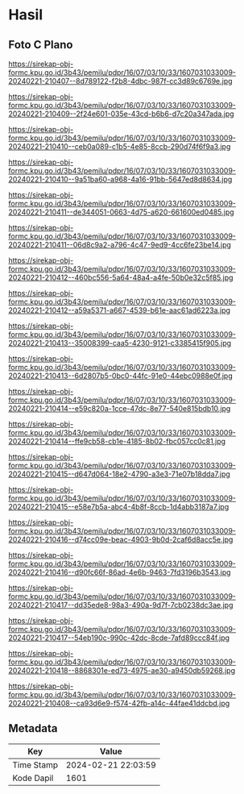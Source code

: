# Hasil

## Foto C Plano

https://sirekap-obj-formc.kpu.go.id/3b43/pemilu/pdpr/16/07/03/10/33/1607031033009-20240221-210407--8d789122-f2b8-4dbc-987f-cc3d89c6769e.jpg

https://sirekap-obj-formc.kpu.go.id/3b43/pemilu/pdpr/16/07/03/10/33/1607031033009-20240221-210409--2f24e601-035e-43cd-b6b6-d7c20a347ada.jpg

https://sirekap-obj-formc.kpu.go.id/3b43/pemilu/pdpr/16/07/03/10/33/1607031033009-20240221-210410--ceb0a089-c1b5-4e85-8ccb-290d74f6f9a3.jpg

https://sirekap-obj-formc.kpu.go.id/3b43/pemilu/pdpr/16/07/03/10/33/1607031033009-20240221-210410--9a51ba60-a968-4a16-91bb-5647ed8d8634.jpg

https://sirekap-obj-formc.kpu.go.id/3b43/pemilu/pdpr/16/07/03/10/33/1607031033009-20240221-210411--de344051-0663-4d75-a620-661600ed0485.jpg

https://sirekap-obj-formc.kpu.go.id/3b43/pemilu/pdpr/16/07/03/10/33/1607031033009-20240221-210411--06d8c9a2-a796-4c47-9ed9-4cc6fe23be14.jpg

https://sirekap-obj-formc.kpu.go.id/3b43/pemilu/pdpr/16/07/03/10/33/1607031033009-20240221-210412--460bc556-5a64-48a4-a4fe-50b0e32c5f85.jpg

https://sirekap-obj-formc.kpu.go.id/3b43/pemilu/pdpr/16/07/03/10/33/1607031033009-20240221-210412--a59a5371-a667-4539-b61e-aac61ad6223a.jpg

https://sirekap-obj-formc.kpu.go.id/3b43/pemilu/pdpr/16/07/03/10/33/1607031033009-20240221-210413--35008399-caa5-4230-9121-c3385415f905.jpg

https://sirekap-obj-formc.kpu.go.id/3b43/pemilu/pdpr/16/07/03/10/33/1607031033009-20240221-210413--6d2807b5-0bc0-44fc-91e0-44ebc0988e0f.jpg

https://sirekap-obj-formc.kpu.go.id/3b43/pemilu/pdpr/16/07/03/10/33/1607031033009-20240221-210414--e59c820a-1cce-47dc-8e77-540e815bdb10.jpg

https://sirekap-obj-formc.kpu.go.id/3b43/pemilu/pdpr/16/07/03/10/33/1607031033009-20240221-210414--ffe9cb58-cb1e-4185-8b02-fbc057cc0c81.jpg

https://sirekap-obj-formc.kpu.go.id/3b43/pemilu/pdpr/16/07/03/10/33/1607031033009-20240221-210415--d647d064-18e2-4790-a3e3-71e07b18dda7.jpg

https://sirekap-obj-formc.kpu.go.id/3b43/pemilu/pdpr/16/07/03/10/33/1607031033009-20240221-210415--e58e7b5a-abc4-4b8f-8ccb-1d4abb3187a7.jpg

https://sirekap-obj-formc.kpu.go.id/3b43/pemilu/pdpr/16/07/03/10/33/1607031033009-20240221-210416--d74cc09e-beac-4903-9b0d-2caf6d8acc5e.jpg

https://sirekap-obj-formc.kpu.go.id/3b43/pemilu/pdpr/16/07/03/10/33/1607031033009-20240221-210416--d90fc66f-86ad-4e6b-9463-7fd3196b3543.jpg

https://sirekap-obj-formc.kpu.go.id/3b43/pemilu/pdpr/16/07/03/10/33/1607031033009-20240221-210417--dd35ede8-98a3-490a-9d7f-7cb0238dc3ae.jpg

https://sirekap-obj-formc.kpu.go.id/3b43/pemilu/pdpr/16/07/03/10/33/1607031033009-20240221-210417--54eb190c-990c-42dc-8cde-7afd89ccc84f.jpg

https://sirekap-obj-formc.kpu.go.id/3b43/pemilu/pdpr/16/07/03/10/33/1607031033009-20240221-210418--8868301e-ed73-4975-ae30-a9450db59268.jpg

https://sirekap-obj-formc.kpu.go.id/3b43/pemilu/pdpr/16/07/03/10/33/1607031033009-20240221-210408--ca93d6e9-f574-42fb-a14c-44fae41ddcbd.jpg


## Metadata

| Key        | Value               |
| ---------- | ------------------- |
| Time Stamp | 2024-02-21 22:03:59 |
| Kode Dapil | 1601                |



